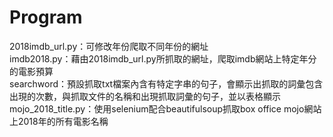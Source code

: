 # Program
2018imdb_url.py：可修改年份爬取不同年份的網址  
imdb2018.py：藉由2018imdb_url.py所抓取的網址，爬取imdb網站上特定年分的電影預算  
searchword：預設抓取txt檔案內含有特定字串的句子，會顯示出抓取的詞彙包含出現的次數，與抓取文件的名稱和出現抓取詞彙的句子，並以表格顯示  
mojo_2018_title.py：使用selenium配合beautifulsoup抓取box office mojo網站上2018年的所有電影名稱
